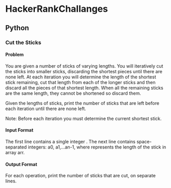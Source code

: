 # HackerRankChallanges

## Python

### Cut the Sticks

#### Problem
You are given a number of sticks of varying lengths. You will iteratively cut the sticks into smaller sticks, discarding the shortest pieces until there are none left. At each iteration you will determine the length of the shortest stick remaining, cut that length from each of the longer sticks and then discard all the pieces of that shortest length. When all the remaining sticks are the same length, they cannot be shortened so discard them.

Given the lengths of sticks, print the number of sticks that are left before each iteration until there are none left.

Note: Before each iteration you must determine the current shortest stick.

#### Input Format
The first line contains a single integer .
The next line contains space-separated integers: a0, a1,...an-1, where represents the length of the stick in array arr.

#### Output Format
For each operation, print the number of sticks that are cut, on separate lines. 
